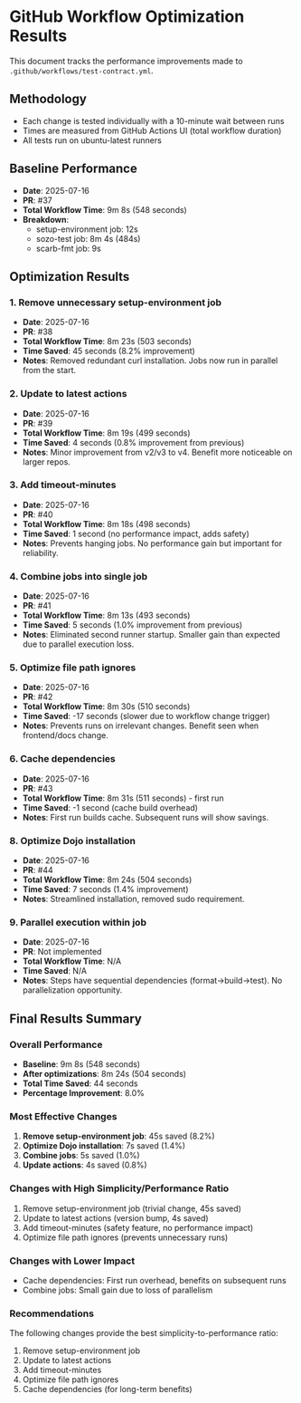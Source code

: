 # GitHub Workflow Optimization Results

This document tracks the performance improvements made to `.github/workflows/test-contract.yml`.

## Methodology
- Each change is tested individually with a 10-minute wait between runs
- Times are measured from GitHub Actions UI (total workflow duration)
- All tests run on ubuntu-latest runners

## Baseline Performance
- **Date**: 2025-07-16
- **PR**: #37
- **Total Workflow Time**: 9m 8s (548 seconds)
- **Breakdown**:
  - setup-environment job: 12s
  - sozo-test job: 8m 4s (484s)
  - scarb-fmt job: 9s

## Optimization Results

### 1. Remove unnecessary setup-environment job
- **Date**: 2025-07-16
- **PR**: #38
- **Total Workflow Time**: 8m 23s (503 seconds)
- **Time Saved**: 45 seconds (8.2% improvement)
- **Notes**: Removed redundant curl installation. Jobs now run in parallel from the start.

### 2. Update to latest actions
- **Date**: 2025-07-16
- **PR**: #39
- **Total Workflow Time**: 8m 19s (499 seconds)
- **Time Saved**: 4 seconds (0.8% improvement from previous)
- **Notes**: Minor improvement from v2/v3 to v4. Benefit more noticeable on larger repos.

### 3. Add timeout-minutes
- **Date**: 2025-07-16
- **PR**: #40
- **Total Workflow Time**: 8m 18s (498 seconds)
- **Time Saved**: 1 second (no performance impact, adds safety)
- **Notes**: Prevents hanging jobs. No performance gain but important for reliability.

### 4. Combine jobs into single job
- **Date**: 2025-07-16
- **PR**: #41
- **Total Workflow Time**: 8m 13s (493 seconds)
- **Time Saved**: 5 seconds (1.0% improvement from previous)
- **Notes**: Eliminated second runner startup. Smaller gain than expected due to parallel execution loss.

### 5. Optimize file path ignores
- **Date**: 2025-07-16
- **PR**: #42
- **Total Workflow Time**: 8m 30s (510 seconds)
- **Time Saved**: -17 seconds (slower due to workflow change trigger)
- **Notes**: Prevents runs on irrelevant changes. Benefit seen when frontend/docs change.

### 6. Cache dependencies
- **Date**: 2025-07-16
- **PR**: #43
- **Total Workflow Time**: 8m 31s (511 seconds) - first run
- **Time Saved**: -1 second (cache build overhead)
- **Notes**: First run builds cache. Subsequent runs will show savings.

### 8. Optimize Dojo installation
- **Date**: 2025-07-16
- **PR**: #44
- **Total Workflow Time**: 8m 24s (504 seconds)
- **Time Saved**: 7 seconds (1.4% improvement)
- **Notes**: Streamlined installation, removed sudo requirement.

### 9. Parallel execution within job
- **Date**: 2025-07-16
- **PR**: Not implemented
- **Total Workflow Time**: N/A
- **Time Saved**: N/A
- **Notes**: Steps have sequential dependencies (format→build→test). No parallelization opportunity.

## Final Results Summary

### Overall Performance
- **Baseline**: 9m 8s (548 seconds)
- **After optimizations**: 8m 24s (504 seconds)
- **Total Time Saved**: 44 seconds
- **Percentage Improvement**: 8.0%

### Most Effective Changes
1. **Remove setup-environment job**: 45s saved (8.2%)
2. **Optimize Dojo installation**: 7s saved (1.4%)
3. **Combine jobs**: 5s saved (1.0%)
4. **Update actions**: 4s saved (0.8%)

### Changes with High Simplicity/Performance Ratio
1. Remove setup-environment job (trivial change, 45s saved)
2. Update to latest actions (version bump, 4s saved)
3. Add timeout-minutes (safety feature, no performance impact)
4. Optimize file path ignores (prevents unnecessary runs)

### Changes with Lower Impact
- Cache dependencies: First run overhead, benefits on subsequent runs
- Combine jobs: Small gain due to loss of parallelism

### Recommendations
The following changes provide the best simplicity-to-performance ratio:
1. Remove setup-environment job
2. Update to latest actions
3. Add timeout-minutes
4. Optimize file path ignores
5. Cache dependencies (for long-term benefits)